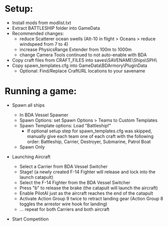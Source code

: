 Setup:
=============
- Install mods from modlist.txt
- Extract BATTLESHIP folder into GameData
- Recommended changes: 
    - reduce Scatterer ocean swells (Alt-10 in flight > Oceans > reduce windspeed from 7 to 4)
	- increase PhysicsRange Extender from 100m to 1000m
	- change Camera Tools continued to not auto-enable with BDA
- Copy craft files from CRAFT_FILES into saves\SAVENAME\Ships\SPH\
- Copy spawn_templates.cfg into GameData\BDArmory\PluginData
	- Optional: Find/Replace CraftURL locations to your savename
	
Running a game:
=============
- Spawn all ships
    - In BDA Vessel Spawner 
	- Spawn Options: set Spawn Options > Teams to Custom Templates
	- Spawn Template options: Load "Battleship!"
		- If optional setup step for spawn_templates.cfg was skipped, manually give each team one of each craft with the following order: Battleship, Carrier, Destroyer, Submarine, Patrol Boat
	- Spawn Only
- Launching Aircraft
	- Select a Carrier from BDA Vessel Switcher
	- Stage! (a newly created F-14 Fighter will release and lock into the launch catapult)
	- Select the F-14 Fighter from the BDA Vessel Switcher
	- Press "b" to release the brake (the catapult will launch the aircraft)
	- Enable PilotAI just as the aircraft reaches the end of the catapult
	- Activate Action Group 9 twice to retract landing gear (Action Group 8 toggles the arrestor wire hook for landing)
	- ... repeat for both Carriers and both aircraft

- Start Competition
